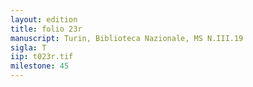 ```yaml
---
layout: edition
title: folio 23r
manuscript: Turin, Biblioteca Nazionale, MS N.III.19
sigla: T
iip: t023r.tif
milestone: 45
---
```

